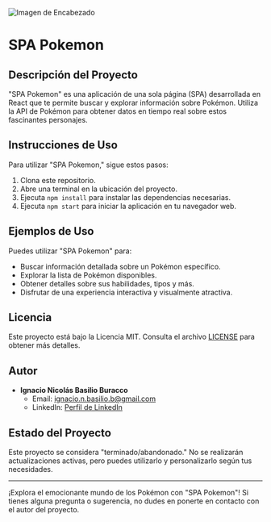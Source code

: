 ![Imagen de Encabezado](https://media.licdn.com/dms/image/D4D16AQHOHQ6Q0LtjrA/profile-displaybackgroundimage-shrink_350_1400/0/1681584517093?e=1700697600&v=beta&t=5OC8BaV3EJMqkrAziSsd40Xi_PlLUKuTeo5dS5hwljE)

# SPA Pokemon

## Descripción del Proyecto
"SPA Pokemon" es una aplicación de una sola página (SPA) desarrollada en React que te permite buscar y explorar información sobre Pokémon. Utiliza la API de Pokémon para obtener datos en tiempo real sobre estos fascinantes personajes.

## Instrucciones de Uso
Para utilizar "SPA Pokemon," sigue estos pasos:

1. Clona este repositorio.
2. Abre una terminal en la ubicación del proyecto.
3. Ejecuta `npm install` para instalar las dependencias necesarias.
4. Ejecuta `npm start` para iniciar la aplicación en tu navegador web.

## Ejemplos de Uso
Puedes utilizar "SPA Pokemon" para:

- Buscar información detallada sobre un Pokémon específico.
- Explorar la lista de Pokémon disponibles.
- Obtener detalles sobre sus habilidades, tipos y más.
- Disfrutar de una experiencia interactiva y visualmente atractiva.

## Licencia
Este proyecto está bajo la Licencia MIT. Consulta el archivo [LICENSE](LICENSE) para obtener más detalles.

## Autor
- **Ignacio Nicolás Basilio Buracco**
  - Email: [ignacio.n.basilio.b@gmail.com](mailto:ignacio.n.basilio.b@gmail.com)
  - LinkedIn: [Perfil de LinkedIn](https://www.linkedin.com/in/ignacio-nicolas-basilio-buracco/)

## Estado del Proyecto
Este proyecto se considera "terminado/abandonado." No se realizarán actualizaciones activas, pero puedes utilizarlo y personalizarlo según tus necesidades.

---

¡Explora el emocionante mundo de los Pokémon con "SPA Pokemon"! Si tienes alguna pregunta o sugerencia, no dudes en ponerte en contacto con el autor del proyecto.
